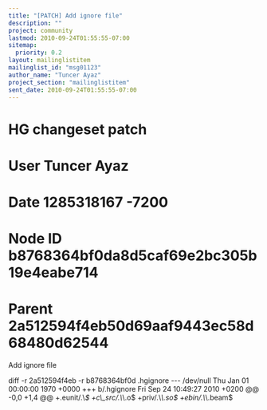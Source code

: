```yaml
---
title: "[PATCH] Add ignore file"
description: ""
project: community
lastmod: 2010-09-24T01:55:55-07:00
sitemap:
  priority: 0.2
layout: mailinglistitem
mailinglist_id: "msg01123"
author_name: "Tuncer Ayaz"
project_section: "mailinglistitem"
sent_date: 2010-09-24T01:55:55-07:00
---
```



# HG changeset patch
# User Tuncer Ayaz 
# Date 1285318167 -7200
# Node ID b8768364bf0da8d5caf69e2bc305b19e4eabe714
# Parent 2a512594f4eb50d69aaf9443ec58d68480d62544
Add ignore file

diff -r 2a512594f4eb -r b8768364bf0d .hgignore
--- /dev/null Thu Jan 01 00:00:00 1970 +0000
+++ b/.hgignore Fri Sep 24 10:49:27 2010 +0200
@@ -0,0 +1,4 @@
+.eunit/.\\*$
+c\\_src/.\\*\\.o$
+priv/.\\*\\.so$
+ebin/.\\*\\.beam$

